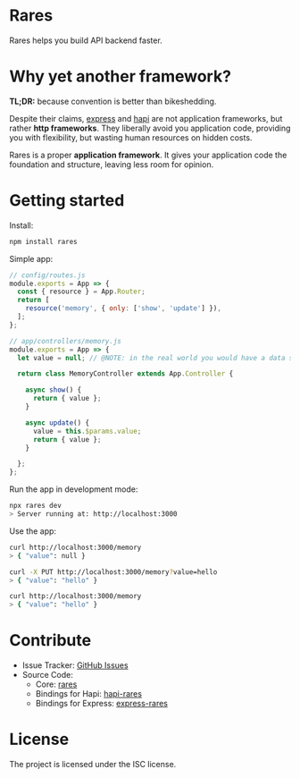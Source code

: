 # Rares

Rares helps you build API backend faster.

# Why yet another framework?

**TL;DR:** because convention is better than bikeshedding. 

Despite their claims, [express](https://expressjs.com/) and [hapi](https://hapijs.com/) are not application frameworks, but rather **http frameworks**. They liberally avoid you application code, providing you with flexibility, but wasting human resources on hidden costs.

Rares is a proper **application framework**. It gives your application code the foundation and structure, leaving less room for opinion.

# Getting started

Install:

```bash
npm install rares
```

Simple app:

```js
// config/routes.js
module.exports = App => {
  const { resource } = App.Router;
  return [
    resource('memory', { only: ['show', 'update'] }), 
  ];
};
```

```js
// app/controllers/memory.js
module.exports = App => {
  let value = null; // @NOTE: in the real world you would have a data store

  return class MemoryController extends App.Controller {

    async show() {
      return { value };
    }

    async update() {
      value = this.$params.value;
      return { value };
    }

  };
};
```

Run the app in development mode:

```bash
npx rares dev
> Server running at: http://localhost:3000
```

Use the app:

```bash
curl http://localhost:3000/memory
> { "value": null }

curl -X PUT http://localhost:3000/memory?value=hello
> { "value": "hello" }

curl http://localhost:3000/memory
> { "value": "hello" }
```

# Contribute

- Issue Tracker: [GitHub Issues](https://github.com/simplesmiler/rares/issues)
- Source Code:
  - Core: [rares](https://github.com/simplesmiler/rares/tree/master/packages/rares) 
  - Bindings for Hapi: [hapi-rares](https://github.com/simplesmiler/rares/tree/master/packages/hapi-rares) 
  - Bindings for Express: [express-rares](https://github.com/simplesmiler/rares/tree/master/packages/express-rares) 

# License

The project is licensed under the ISC license.
